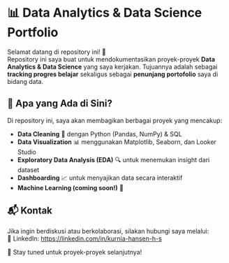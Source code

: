 # 📊 Data Analytics & Data Science Portfolio

Selamat datang di repository ini! 🎯  
Repository ini saya buat untuk mendokumentasikan proyek-proyek **Data Analytics & Data Science** yang saya kerjakan. Tujuannya adalah sebagai **tracking progres belajar** sekaligus sebagai **penunjang portofolio** saya di bidang data.  

## 🚀 Apa yang Ada di Sini?
Di repository ini, saya akan membagikan berbagai proyek yang mencakup:
- **Data Cleaning** 🧼 dengan Python (Pandas, NumPy) & SQL  
- **Data Visualization** 📊 menggunakan Matplotlib, Seaborn, dan Looker Studio  
- **Exploratory Data Analysis (EDA)** 🔍 untuk menemukan insight dari dataset  
- **Dashboarding** 📈 untuk menyajikan data secara interaktif  
- **Machine Learning (coming soon!)** 🤖  

## 📬 Kontak
Jika ingin berdiskusi atau berkolaborasi, silakan hubungi saya melalui:  
🔗 LinkedIn: https://linkedin.com/in/kurnia-hansen-h-s  

🚀 Stay tuned untuk proyek-proyek selanjutnya!  
